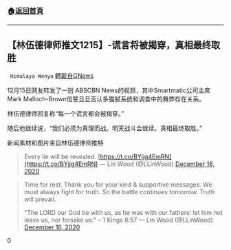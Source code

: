 ###  [:house:返回首頁](https://github.com/ourhimalayas/txt)
---

## 【林伍德律师推文1215】-谎言将被揭穿，真相最终取胜
` Himalaya Wenya` [轉載自GNews](https://gnews.org/zh-hans/654961/)

12月15日网友转发了一则 ABSCBN News的视频，其中Smartmatic公司主席Mark Malloch-Brown信誓旦旦否认多猫腻系统和调查中的舞弊存在关系。

林伍德律师回复称“每一个谎言都会被揭穿。”

随后他继续说，“我们必须为真理而战。明天战斗会继续。真相最终取胜。”

新闻素材和图片来自林伍德律师推特



> Every lie will be revealed. [https://t.co/BYjjg4EmRN](https://t.co/BYjjg4EmRN)
> — Lin Wood (@LLinWood) [December 16, 2020](https://twitter.com/LLinWood/status/1339065393378250755?ref_src=twsrc%5Etfw)





> Time for rest. Thank you for your kind & supportive messages. We must always fight for truth. So the battle continues tomorrow. Truth will prevail.
> 
> “The LORD our God be with us, as he was with our fathers: let him not leave us, nor forsake us:”
> – 1 Kings 8:57
> — Lin Wood (@LLinWood) [December 16, 2020](https://twitter.com/LLinWood/status/1339083963554381826?ref_src=twsrc%5Etfw)





0
